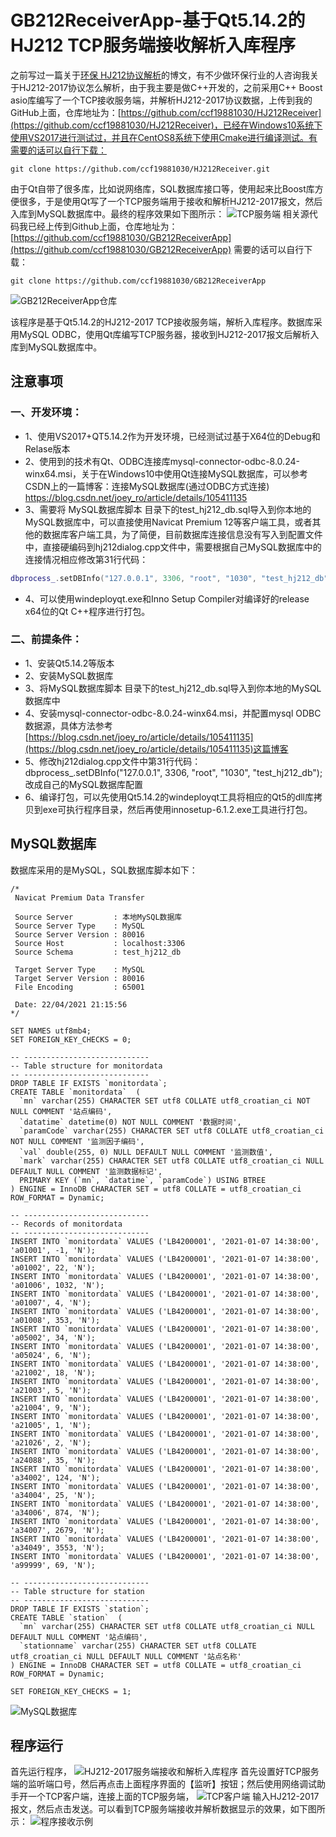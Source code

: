 # GB212ReceiverApp-基于Qt5.14.2的HJ212 TCP服务端接收解析入库程序
   之前写过一篇关于[环保 HJ212协议解析](https://ccf19881030.blog.csdn.net/article/details/108621406)的博文，有不少做环保行业的人咨询我关于HJ212-2017协议怎么解析，由于我主要是做C++开发的，之前采用C++ Boost asio库编写了一个TCP接收服务端，并解析HJ212-2017协议数据，上传到我的GitHub上面，仓库地址为：[https://github.com/ccf19881030/HJ212Receiver](https://github.com/ccf19881030/HJ212Receiver)，已经在Windows10系统下使用VS2017进行测试过，并且在CentOS8系统下使用Cmake进行编译测试。有需要的话可以自行下载：
```
git clone https://github.com/ccf19881030/HJ212Receiver.git
```

由于Qt自带了很多库，比如说网络库，SQL数据库接口等，使用起来比Boost库方便很多，于是使用Qt写了一个TCP服务端用于接收和解析HJ212-2017报文，然后入库到MySQL数据库中。最终的程序效果如下图所示：
![TCP服务端](https://img-blog.csdnimg.cn/20210429192423887.png?x-oss-process=image/watermark,type_ZmFuZ3poZW5naGVpdGk,shadow_10,text_aHR0cHM6Ly9ibG9nLmNzZG4ubmV0L2NjZjE5ODgxMDMw,size_16,color_FFFFFF,t_70)
相关源代码我已经上传到Github上面，仓库地址为：[https://github.com/ccf19881030/GB212ReceiverApp](https://github.com/ccf19881030/GB212ReceiverApp)
需要的话可以自行下载：
```
git clone https://github.com/ccf19881030/GB212ReceiverApp
```
![GB212ReceiverApp仓库](https://img-blog.csdnimg.cn/20210429194341729.png?x-oss-process=image/watermark,type_ZmFuZ3poZW5naGVpdGk,shadow_10,text_aHR0cHM6Ly9ibG9nLmNzZG4ubmV0L2NjZjE5ODgxMDMw,size_16,color_FFFFFF,t_70)

该程序是基于Qt5.14.2的HJ212-2017 TCP接收服务端，解析入库程序。数据库采用MySQL ODBC，使用Qt库编写TCP服务器，接收到HJ212-2017报文后解析入库到MySQL数据库中。

## 注意事项
### 一、开发环境：
- 1、使用VS2017+QT5.14.2作为开发环境，已经测试过基于X64位的Debug和Relase版本
- 2、使用到的技术有Qt、ODBC连接库mysql-connector-odbc-8.0.24-winx64.msi，关于在Windows10中使用Qt连接MySQL数据库，可以参考CSDN上的一篇博客：连接MySQL数据库(通过ODBC方式连接)
https://blog.csdn.net/joey_ro/article/details/105411135
- 3、需要将 MySQL数据库脚本 目录下的test_hj212_db.sql导入到你本地的MySQL数据库中，可以直接使用Navicat Premium 12等客户端工具，或者其他的数据库客户端工具，为了简便，目前数据库连接信息没有写入到配置文件中，直接硬编码到hj212dialog.cpp文件中，需要根据自己MySQL数据库中的连接情况相应修改第31行代码：
```cpp
dbprocess_.setDBInfo("127.0.0.1", 3306, "root", "1030", "test_hj212_db");
```
- 4、可以使用windeployqt.exe和Inno Setup Compiler对编译好的release x64位的Qt C++程序进行打包。


### 二、前提条件：
- 1、安装Qt5.14.2等版本
- 2、安装MySQL数据库
- 3、将MySQL数据库脚本 目录下的test_hj212_db.sql导入到你本地的MySQL数据库中
- 4、安装mysql-connector-odbc-8.0.24-winx64.msi，并配置mysql ODBC数据源，具体方法参考[https://blog.csdn.net/joey_ro/article/details/105411135](https://blog.csdn.net/joey_ro/article/details/105411135)这篇博客
- 5、修改hj212dialog.cpp文件中第31行代码：dbprocess_.setDBInfo("127.0.0.1", 3306, "root", "1030", "test_hj212_db");
改成自己的MySQL数据库配置
- 6、编译打包，可以先使用Qt5.14.2的windeployqt工具将相应的Qt5的dll库拷贝到exe可执行程序目录，然后再使用innosetup-6.1.2.exe工具进行打包。


## MySQL数据库
数据库采用的是MySQL，SQL数据库脚本如下：
```
/*
 Navicat Premium Data Transfer

 Source Server         : 本地MySQL数据库
 Source Server Type    : MySQL
 Source Server Version : 80016
 Source Host           : localhost:3306
 Source Schema         : test_hj212_db

 Target Server Type    : MySQL
 Target Server Version : 80016
 File Encoding         : 65001

 Date: 22/04/2021 21:15:56
*/

SET NAMES utf8mb4;
SET FOREIGN_KEY_CHECKS = 0;

-- ----------------------------
-- Table structure for monitordata
-- ----------------------------
DROP TABLE IF EXISTS `monitordata`;
CREATE TABLE `monitordata`  (
  `mn` varchar(255) CHARACTER SET utf8 COLLATE utf8_croatian_ci NOT NULL COMMENT '站点编码',
  `datatime` datetime(0) NOT NULL COMMENT '数据时间',
  `paramCode` varchar(255) CHARACTER SET utf8 COLLATE utf8_croatian_ci NOT NULL COMMENT '监测因子编码',
  `val` double(255, 0) NULL DEFAULT NULL COMMENT '监测数值',
  `mark` varchar(255) CHARACTER SET utf8 COLLATE utf8_croatian_ci NULL DEFAULT NULL COMMENT '监测数据标记',
  PRIMARY KEY (`mn`, `datatime`, `paramCode`) USING BTREE
) ENGINE = InnoDB CHARACTER SET = utf8 COLLATE = utf8_croatian_ci ROW_FORMAT = Dynamic;

-- ----------------------------
-- Records of monitordata
-- ----------------------------
INSERT INTO `monitordata` VALUES ('LB4200001', '2021-01-07 14:38:00', 'a01001', -1, 'N');
INSERT INTO `monitordata` VALUES ('LB4200001', '2021-01-07 14:38:00', 'a01002', 22, 'N');
INSERT INTO `monitordata` VALUES ('LB4200001', '2021-01-07 14:38:00', 'a01006', 1032, 'N');
INSERT INTO `monitordata` VALUES ('LB4200001', '2021-01-07 14:38:00', 'a01007', 4, 'N');
INSERT INTO `monitordata` VALUES ('LB4200001', '2021-01-07 14:38:00', 'a01008', 353, 'N');
INSERT INTO `monitordata` VALUES ('LB4200001', '2021-01-07 14:38:00', 'a05002', 34, 'N');
INSERT INTO `monitordata` VALUES ('LB4200001', '2021-01-07 14:38:00', 'a05024', 6, 'N');
INSERT INTO `monitordata` VALUES ('LB4200001', '2021-01-07 14:38:00', 'a21002', 18, 'N');
INSERT INTO `monitordata` VALUES ('LB4200001', '2021-01-07 14:38:00', 'a21003', 5, 'N');
INSERT INTO `monitordata` VALUES ('LB4200001', '2021-01-07 14:38:00', 'a21004', 9, 'N');
INSERT INTO `monitordata` VALUES ('LB4200001', '2021-01-07 14:38:00', 'a21005', 1, 'N');
INSERT INTO `monitordata` VALUES ('LB4200001', '2021-01-07 14:38:00', 'a21026', 2, 'N');
INSERT INTO `monitordata` VALUES ('LB4200001', '2021-01-07 14:38:00', 'a24088', 35, 'N');
INSERT INTO `monitordata` VALUES ('LB4200001', '2021-01-07 14:38:00', 'a34002', 124, 'N');
INSERT INTO `monitordata` VALUES ('LB4200001', '2021-01-07 14:38:00', 'a34004', 25, 'N');
INSERT INTO `monitordata` VALUES ('LB4200001', '2021-01-07 14:38:00', 'a34006', 874, 'N');
INSERT INTO `monitordata` VALUES ('LB4200001', '2021-01-07 14:38:00', 'a34007', 2679, 'N');
INSERT INTO `monitordata` VALUES ('LB4200001', '2021-01-07 14:38:00', 'a34049', 3553, 'N');
INSERT INTO `monitordata` VALUES ('LB4200001', '2021-01-07 14:38:00', 'a99999', 69, 'N');

-- ----------------------------
-- Table structure for station
-- ----------------------------
DROP TABLE IF EXISTS `station`;
CREATE TABLE `station`  (
  `mn` varchar(255) CHARACTER SET utf8 COLLATE utf8_croatian_ci NULL DEFAULT NULL COMMENT '站点编码',
  `stationname` varchar(255) CHARACTER SET utf8 COLLATE utf8_croatian_ci NULL DEFAULT NULL COMMENT '站点名称'
) ENGINE = InnoDB CHARACTER SET = utf8 COLLATE = utf8_croatian_ci ROW_FORMAT = Dynamic;

SET FOREIGN_KEY_CHECKS = 1;
```
![MySQL数据库](https://img-blog.csdnimg.cn/2021042919595653.png?x-oss-process=image/watermark,type_ZmFuZ3poZW5naGVpdGk,shadow_10,text_aHR0cHM6Ly9ibG9nLmNzZG4ubmV0L2NjZjE5ODgxMDMw,size_16,color_FFFFFF,t_70)
## 程序运行
首先运行程序，
![HJ212-2017服务端接收和解析入库程序](https://img-blog.csdnimg.cn/20210429200916568.png?x-oss-process=image/watermark,type_ZmFuZ3poZW5naGVpdGk,shadow_10,text_aHR0cHM6Ly9ibG9nLmNzZG4ubmV0L2NjZjE5ODgxMDMw,size_16,color_FFFFFF,t_70)
首先设置好TCP服务端的监听端口号，然后再点击上面程序界面的【监听】按钮；然后使用网络调试助手开一个TCP客户端，连接上面的TCP服务端，
![TCP客户端](https://img-blog.csdnimg.cn/20210429201122926.png?x-oss-process=image/watermark,type_ZmFuZ3poZW5naGVpdGk,shadow_10,text_aHR0cHM6Ly9ibG9nLmNzZG4ubmV0L2NjZjE5ODgxMDMw,size_16,color_FFFFFF,t_70)
输入HJ212-2017报文，然后点击发送。可以看到TCP服务端接收并解析数据显示的效果，如下图所示：
![程序接收示例](https://img-blog.csdnimg.cn/20210429201239311.png?x-oss-process=image/watermark,type_ZmFuZ3poZW5naGVpdGk,shadow_10,text_aHR0cHM6Ly9ibG9nLmNzZG4ubmV0L2NjZjE5ODgxMDMw,size_16,color_FFFFFF,t_70)
